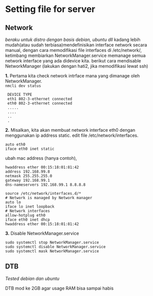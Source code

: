 

#  Setting file for server

## Network
*beraku untuk distro dengan basis debian, ubuntu dll*
kadang lebih mudah(atau sudah terbiasa)mendefinisikan interface network secara manual, dengan cara memodifikasi file interfaces di /etc/network/, ketimbang membiarkan NetworkManager.service memanage semua network interface yang ada didevice kita. berikut cara mendisable NetworkManager (lakukan dengan hati2, jika memodifikasi lewat ssh)

 **1.** Pertama kita check network intrface mana yang dimanage oleh NetworkManager.  
   `` nmcli dev status  ``
   ```
    DEVICE TYPE
    eth1 802-3-ethernet connected  
	eth0 802-3-ethernet connected
	.....
	....
	..
	.
```
 **2.** Misalkan, kita akan membuat network interface eth0 dengan menggunakan ip address static. edit file /etc/network/interfaces.
```
auto eth0
iface eth0 inet static
```
ubah mac address (hanya contoh),
 ```
hwaddress ether 00:15:18:01:81:42
address 192.168.99.8
netmask 255.255.255.0
gateway 192.168.99.1
dns-nameservers 192.168.99.1 8.8.8.8
```
```
source /etc/network/interfaces.d/*
# Network is managed by Network manager
auto lo
iface lo inet loopback
# Network interfaces
allow-hotplug eth0
iface eth0 inet dhcp
hwaddress ether 00:15:18:01:81:42
```
 **3.** Disable NetworkManager.service
 ```
sudo systemctl stop NetworkManager.service  
sudo systemctl disable NetworkManager.service  
sudo systemctl mask NetworkManager.service
```

## DTB
*Tested debian dan ubuntu*

DTB mod ke 2GB agar usage RAM bisa sampai habis

